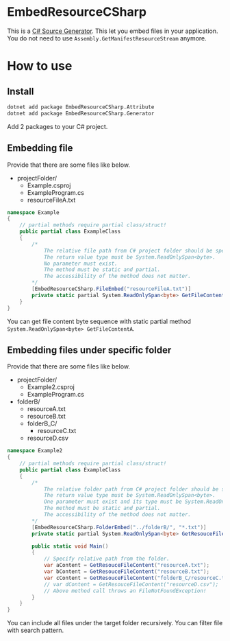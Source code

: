 # EmbedResourceCSharp

This is a [C# Source Generator](https://devblogs.microsoft.com/dotnet/new-c-source-generator-samples/).
This let you embed files in your application.
You do not need to use `Assembly.GetManifestResourceStream` anymore.

# How to use

## Install

```sh
dotnet add package EmbedResourceCSharp.Attribute
dotnet add package EmbedResourceCSharp.Generator
```

Add 2 packages to your C# project.

## Embedding file

Provide that there are some files like below.

- projectFolder/
  - Example.csproj
  - ExampleProgram.cs
  - resourceFileA.txt

```csharp
namespace Example
{
    // partial methods require partial class/struct!
    public partial class ExampleClass
    {
        /*
            The relative file path from C# project folder should be specified.
            The return value type must be System.ReadOnlySpan<byte>.
            No parameter must exist.
            The method must be static and partial.
            The accessibility of the method does not matter.
        */
        [EmbedResourceCSharp.FileEmbed("resourceFileA.txt")]
        private static partial System.ReadOnlySpan<byte> GetFileContentA();
    }
}
```

You can get file content byte sequence with static partial method `System.ReadOnlySpan<byte> GetFileContentA`.

## Embedding files under specific folder

Provide that there are some files like below.

- projectFolder/
  - Example2.csproj
  - ExampleProgram.cs
- folderB/
  - resourceA.txt
  - resourceB.txt
  - folderB_C/
    - resourceC.txt
  - resourceD.csv

```csharp
namespace Example2
{
    // partial methods require partial class/struct!
    public partial class ExampleClass
    {
        /*
            The relative folder path from C# project folder should be specified. The folder path should end with slash or backslash.
            The return value type must be System.ReadOnlySpan<byte>.
            One parameter must exist and its type must be System.ReadOnlySpan<char>. The parameter name does not matter.
            The method must be static and partial.
            The accessibility of the method does not matter.
        */
        [EmbedResourceCSharp.FolderEmbed("../folderB/", "*.txt")]
        private static partial System.ReadOnlySpan<byte> GetResouceFileContent(System.ReadOnlySpan<char> path);

        public static void Main()
        {
            // Specify relative path from the folder.
            var aContent = GetResouceFileContent("resourceA.txt");
            var bContent = GetResouceFileContent("resourceB.txt");
            var cContent = GetResouceFileContent("folderB_C/resourceC.txt");
            // var dContent = GetResouceFileContent("resourceD.csv");
            // Above method call throws an FileNotFoundException!
        }
    }
}
```

You can include all files under the target folder recursively.
You can filter file with search pattern.
